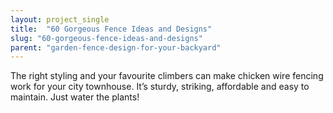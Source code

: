 ```yaml
---
layout: project_single
title:  "60 Gorgeous Fence Ideas and Designs"
slug: "60-gorgeous-fence-ideas-and-designs"
parent: "garden-fence-design-for-your-backyard"
---
```

The right styling and your favourite climbers can make chicken wire fencing work for your city townhouse. It’s sturdy, striking, affordable and easy to maintain. Just water the plants!
